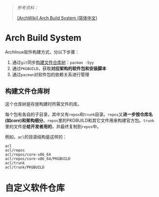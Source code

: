 > *参考资料：*
>
> [[ArchWiki] Arch Build System (简体中文)](https://wiki.archlinux.org/title/Arch_Build_System_(%E7%AE%80%E4%BD%93%E4%B8%AD%E6%96%87))

# Arch Build System

Archlinux软件构建方式，分以下步骤：

1. 通过`git`同步[构建文件仓库树](#构建文件仓库树)：`pacman -Syy`
2. 通过`PKGBUILD`，获取**对应架构的软件包和安装脚本**
3. 通过`pacman`对软件包的依赖关系进行管理



## 构建文件仓库树

这个仓库树是存放构建时所需文件的库。

每个包有各自的子目录，其中又有`repos`和`trunk`目录。`repos`又**进一步按仓库名(如*core*)和架构细分**。`repos`里的PKGBUILD和其它文件用来构建官方包。`trunk`里的文件是**给开发者用的**，并最终复制到`repos`中。

例如，`acl`的目录结构是这样的：

```
acl
acl/repos
acl/repos/core-x86_64
acl/repos/core-x86_64/PKGBUILD
acl/trunk
acl/trunk/PKGBUILD
```



# 自定义软件仓库

